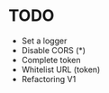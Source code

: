 TODO
====

+ Set a logger
+ Disable CORS (*)
+ Complete token
+ Whitelist URL (token)
+ Refactoring V1